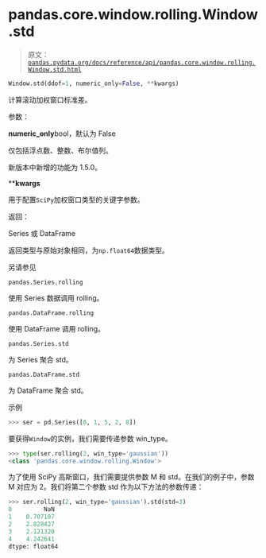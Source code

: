 # pandas.core.window.rolling.Window.std

> 原文：[`pandas.pydata.org/docs/reference/api/pandas.core.window.rolling.Window.std.html`](https://pandas.pydata.org/docs/reference/api/pandas.core.window.rolling.Window.std.html)

```py
Window.std(ddof=1, numeric_only=False, **kwargs)
```

计算滚动加权窗口标准差。

参数：

**numeric_only**bool，默认为 False

仅包括浮点数、整数、布尔值列。

新版本中新增的功能为 1.5.0。

****kwargs**

用于配置`SciPy`加权窗口类型的关键字参数。

返回：

Series 或 DataFrame

返回类型与原始对象相同，为`np.float64`数据类型。

另请参见

`pandas.Series.rolling`

使用 Series 数据调用 rolling。

`pandas.DataFrame.rolling`

使用 DataFrame 调用 rolling。

`pandas.Series.std`

为 Series 聚合 std。

`pandas.DataFrame.std`

为 DataFrame 聚合 std。

示例

```py
>>> ser = pd.Series([0, 1, 5, 2, 8]) 
```

要获得`Window`的实例，我们需要传递参数 win_type。

```py
>>> type(ser.rolling(2, win_type='gaussian'))
<class 'pandas.core.window.rolling.Window'> 
```

为了使用 SciPy 高斯窗口，我们需要提供参数 M 和 std。在我们的例子中，参数 M 对应为 2。我们将第二个参数 std 作为以下方法的参数传递：

```py
>>> ser.rolling(2, win_type='gaussian').std(std=3)
0         NaN
1    0.707107
2    2.828427
3    2.121320
4    4.242641
dtype: float64 
```
